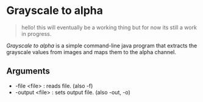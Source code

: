 # Grayscale to alpha
> hello! this will eventually be a working thing but for now its still a work in progress.

*Grayscale to alpha* is a simple command-line java program that extracts the grayscale values from images and maps them to the alpha channel.

## Arguments
- -file \<file> : reads file. (also -f)
- -output \<file> : sets output file. (also -out, -o)